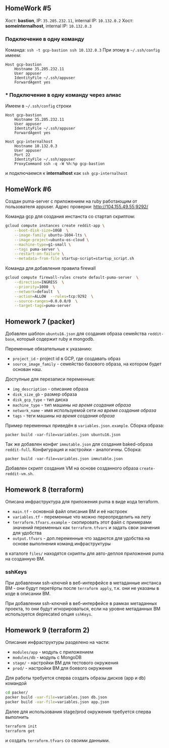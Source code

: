 ## HomeWork #5

Хост: **bastion**, IP: `35.205.232.11`, internal IP: `10.132.0.2`
Хост: **someinternalhost**, internal IP: `10.132.0.3`

### Подключение в одну команду

Команда: `ssh -t gcp-bastion ssh 10.132.0.3`
При этому в `~/.ssh/config` имеем:

```
Host gcp-bastion
    Hostname 35.205.232.11
    User appuser
    IdentityFile ~/.ssh/appuser
    ForwardAgent yes
```

### * Подключение в одну команду через алиас

Имеем в `~/.ssh/config` строки

```
Host gcp-bastion
    Hostname 35.205.232.11
    User appuser
    IdentityFile ~/.ssh/appuser
    ForwardAgent yes

Host gcp-internalhost
    Hostname 10.132.0.3
    User appuser
    Port 22
    IdentityFile ~/.ssh/appuser
    ProxyCommand ssh -q -W %h:%p gcp-bastion
```

и подключаемся к **internalhost** как `ssh gcp-internalhost`

## HomeWork #6

Создан puma-server с приложением на ruby работающим от пользователя appuser.
Адрес проверки: http://104.155.49.55:9292/

Команда gcp для создания инстанста со стартап скриптом:

```bash
gcloud compute instances create reddit-app \
    --boot-disk-size=10GB  \
    --image-family ubuntu-1604-lts \
    --image-project=ubuntu-os-cloud \
    --machine-type=g1-small \
    --tags puma-server \
    --restart-on-failure \
    --metadata-from-file startup-script=startup_script.sh
```

Команда для добавления правила firewall

```bash
gcloud compute firewall-rules create default-puma-server  \
    --direction=INGRESS  \
    --priority=1000  \
    --network=default  \
    --action=ALLOW  --rules=tcp:9292  \
    --source-ranges=0.0.0.0/0  \
    --target-tags=puma-server
```


## Homework 7 (packer)

Добавлен шаблон `ubuntu16.json` для создания образа семейства `reddit-base`,
который содержит ruby и mongodb.

Переменные обязательные к указанию:
* `project_id` - project id в GCP, где создавать образ
* `source_image_family` - семейство базового образа, на котором будет основан наш.

Доступные для перезаписи переменные:
* `img_description` - описание образа
* `disk_size_gb` - размер образа
* `disk_gcp_type` - тип диска
* `machine_type` - тип машины *на время создания образа*
* `network_name` - имя используемой сети *на время создания образа*
* `tags` - теги машины *на время создания образа*

Пример переменных приведён в `variables.json.example`.
Сборка образа:

```
packer build -var-file=variables.json ubuntu16.json
```

Так же добавлен конфиг `immutable.json` для создания baked-образа `reddit-full`.
Конфигурация и настройки - аналогичны. Сборка:

```
packer build -var-file=variables.json immutable.json
```

Добавлен скрипт создания VM на основе созданного образа `create-reddit-vm.sh`.


## Homework 8 (terraform)

Описана инфраструктура для приложения puma в виде кода terraform.
* `main.tf` - основной файл описания ВМ и её настроек
* `variables.tf` - переменные что можно переопределить на лету
* `terraform.tfvars.example` - скопировать этот файл с примерами значений переменных как
  `terraform.tfvars` и задать свои значения для удобства
* `output.tfvars` - доп.переменные что задаются для удобства на основе выполнения команд инфраструктуры

в каталоге `files/` находятся скрипты для авто-деплоя приложения puma на созданную ВМ.

### sshKeys

При добавлении ssh-ключей в веб-интерфейсе в метаданные инстанса ВМ - они будут перетёрты после
`terraform apply`, т.к. они не указаны в коде в описании ВМ.

При добавлении ssh-ключей в веб-интерфейсе в рамках метаданных проекта, то они будут
игнорироваться, если на уровне метаданных ВМ используется deprecated опция `sshKeys`.

## Homework 9 (terraform 2)

Описание инфраструктуры разделено на части:
* `modules/app` - модуль с приложением
* `modules/db` - модуль с MongoDB
* `stage/` - настройки ВМ для тестового окружения
* `prod/` - настройки ВМ для боевого окружения

Для работы требуется сперва создать образы дисков (app и db) командой
```bash
cd packer/
packer build -var-file=variables.json db.json 
packer build -var-file=variables.json app.json 
```

Далее для использования stage/prod окружения требуется сперва выполнить
```bash
terraform init
terraform get
```

и создать `terraform.tfvars` со своими данными.
